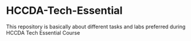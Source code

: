 # HCCDA-Tech-Essential
This repository is basically about different tasks and labs preferred during HCCDA Tech Essential Course
